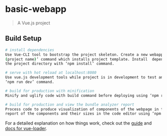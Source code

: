 # basic-webapp

> A Vue.js project

## Build Setup

``` bash
# install dependencies
Use Vue-CLI tool to bootstrap the project skeleton. Create a new webapp using ‘vue init webpack
(project name)’ command which installs project template. Install  dependencies (node modules) in
the project directory with ‘npm install’ command.

# serve with hot reload at localhost:8080
Use vue.js development tools while project is in development to test and debug in browser using 
‘npm run dev’ command.

# build for production with minification
Minify and uglify code with build command before deploying using ‘npm run build’ command.

# build for production and view the bundle analyzer report
Process code to produce visualization of components of the webpage in the browser as well as a written 
report of the components and their sizes in the code editor using ‘npm run build –report’ command.
```

For a detailed explanation on how things work, check out the [guide](http://vuejs-templates.github.io/webpack/) and [docs for vue-loader](http://vuejs.github.io/vue-loader).
